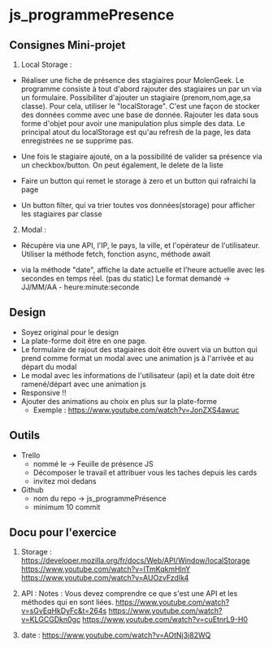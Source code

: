 # js_programmePresence
## Consignes Mini-projet 
1. Local Storage : 
- Réaliser une fiche de présence des stagiaires pour MolenGeek. Le programme consiste à tout d'abord rajouter des stagiaires un par un via un formulaire. Possibiliter d'ajouter un stagiaire (prenom,nom,age,sa classe). Pour cela, utiliser le "localStorage". C'est une façon de stocker des données comme avec une base de donnée. Rajouter les data sous forme d'objet pour avoir une manipulation plus simple des data. Le principal atout du localStorage est qu'au refresh de la page, les data enregistrées ne se supprime pas. 

- Une fois le stagiaire ajouté, on a la possibilité de valider sa présence via un checkbox/button. On peut également, le delete de la liste

- Faire un button qui remet le storage à zero et un button qui rafraichi la page

- Un button filter, qui va trier toutes vos données(storage) pour afficher les stagiaires par classe

2. Modal : 
- Récupère via une API, l'IP, le pays, la ville, et l'opérateur de l'utilisateur. Utiliser la méthode fetch, fonction async, méthode await

- via la méthode "date", affiche la date actuelle et l'heure actuelle avec les secondes en temps réel. (pas du static) Le format demandé -> JJ/MM/AA - heure:minute:seconde

## Design
- Soyez original pour le design
- La plate-forme doit être en one page. 
- Le formulaire de rajout des stagiaires doit être ouvert via un button qui prend comme format un modal avec une animation js à l'arrivée et au départ du modal
- Le modal avec les informations de l'utilisateur (api) et la date doit être ramené/départ avec une animation js
- Responsive !! 
- Ajouter des animations au choix en plus sur la plate-forme 
    - Exemple : https://www.youtube.com/watch?v=JonZXS4awuc

## Outils 
- Trello 
    - nommé le -> Feuille de présence JS
    - Décomposer le travail et attribuer vous les taches depuis les cards 
    - invitez moi dedans 
- Github 
    - nom du repo -> js_programmePrésence
    - minimum 10 commit 

## Docu pour l'exercice 
1. Storage : 
    https://developer.mozilla.org/fr/docs/Web/API/Window/localStorage
    https://www.youtube.com/watch?v=ITmKqkmHlnY
    https://www.youtube.com/watch?v=AUOzvFzdIk4

2. API : 
    Notes : Vous devez comprendre ce que s'est une API et les méthodes qui en sont liées.
    https://www.youtube.com/watch?v=sGvEqHkDyFc&t=264s
    https://www.youtube.com/watch?v=KLGCGDkn0gc
    https://www.youtube.com/watch?v=cuEtnrL9-H0

3. date : 
    https://www.youtube.com/watch?v=AOtNj3j82WQ
